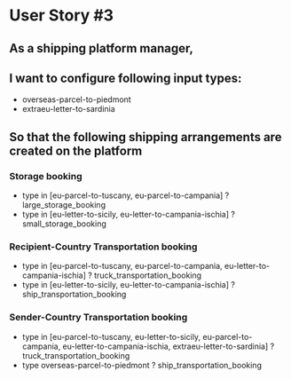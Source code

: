 # User Story #3

## As a shipping platform manager, 
## I want to configure following input types:
* overseas-parcel-to-piedmont
* extraeu-letter-to-sardinia

## So that the following shipping arrangements are created on the platform
### Storage booking
- type in [eu-parcel-to-tuscany, eu-parcel-to-campania] ? large_storage_booking
- type in [eu-letter-to-sicily, eu-letter-to-campania-ischia] ? small_storage_booking
### Recipient-Country Transportation booking
- type in [eu-parcel-to-tuscany, eu-parcel-to-campania, eu-letter-to-campania-ischia] ? truck_transportation_booking
- type in [eu-letter-to-sicily, eu-letter-to-campania-ischia] ? ship_transportation_booking
### Sender-Country Transportation booking
- type in [eu-parcel-to-tuscany, eu-letter-to-sicily, eu-parcel-to-campania, eu-letter-to-campania-ischia, extraeu-letter-to-sardinia] ? truck_transportation_booking
- type overseas-parcel-to-piedmont ? ship_transportation_booking
